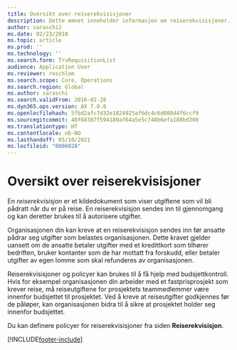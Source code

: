 ```yaml
---
title: Oversikt over reiserekvisisjoner
description: Dette emnet inneholder informasjon om reiserekvisisjoner. En reiserekvisisjon dokumenterer planlagte reiseutgifter.
author: saraschi2
ms.date: 02/23/2018
ms.topic: article
ms.prod: ''
ms.technology: ''
ms.search.form: TrvRequisitionList
audience: Application User
ms.reviewer: roschlom
ms.search.scope: Core, Operations
ms.search.region: Global
ms.author: saraschi
ms.search.validFrom: 2016-02-28
ms.dyn365.ops.version: AX 7.0.0
ms.openlocfilehash: 5fbd2afc7d32e1824925af6dc4c6d088d4f6ccf9
ms.sourcegitcommit: 40f68387f594180af64a5e5c748b6efa188bd300
ms.translationtype: HT
ms.contentlocale: nb-NO
ms.lasthandoff: 05/10/2021
ms.locfileid: "6006028"
---
```

# <a name="travel-requisitions-overview"></a>Oversikt over reiserekvisisjoner

En *reiserekvisisjon* er et kildedokument som viser utgiftene som vil bli pådratt når du er på reise. En reiserekvisisjon sendes inn til gjennomgang og kan deretter brukes til å autorisere utgifter.

Organisasjonen din kan kreve at en reiserekvisisjon sendes inn før ansatte pådrar seg utgifter som belastes organisasjonen. Dette kravet gjelder uansett om de ansatte betaler utgifter med et kredittkort som tilhører bedriften, bruker kontanter som de har mottatt fra forskudd, eller betaler utgifter av egen lomme som skal refunderes av organisasjonen.

Reiserekvisisjoner og policyer kan brukes til å få hjelp med budsjettkontroll. Hvis for eksempel organisasjonen din arbeider med et fastprisprosjekt som krever reise, må reiseutgiftene for prosjektets teammedlemmer være innenfor budsjettet til prosjektet. Ved å kreve at reiseutgifter godkjennes før de påløper, kan organisasjonen bidra til å sikre at prosjektet holder seg innenfor budsjettet.

Du kan definere policyer for reiserekvisisjoner fra siden **Reiserekvisisjon**.


[!INCLUDE[footer-include](../includes/footer-banner.md)]